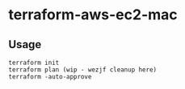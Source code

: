 # terraform-aws-ec2-mac

## Usage

```
terraform init
terraform plan (wip - wezjf cleanup here)
terraform -auto-approve
```